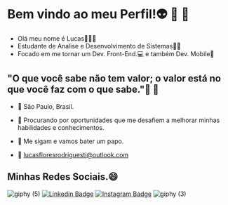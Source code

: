 # Bem vindo ao meu Perfil!👽 👾 🤖

 - Olá meu nome é Lucas🙋🏽‍♂️
 - Estudante de Analise e Desenvolvimento de Sistemas👨‍💻
 - Focado em me tornar um Dev. Front-End.💻 e também Dev. Mobile📱

## "O que você sabe não tem valor; o valor está no que você faz com o que sabe."🍃 🍂

 - 📍 São Paulo, Brasil.    
 - 🔎 Procurando por oportunidades que me desafiem a melhorar minhas habilidades e conhecimentos.  
 
 - 🔔 Me sigam e vamos bater um papo.
 - 📧 lucasfloresrodriguesti@outlook.com

## Minhas Redes Sociais.😄
![giphy (5)](https://user-images.githubusercontent.com/74679398/113948362-0dcf6c80-97e3-11eb-9179-168d4eb631dd.gif)
[![Linkedin Badge](https://img.shields.io/badge/-LinkedIn-blue?style=flat-square&logo=Linkedin&logoColor=white&link=https://www.linkedin.com/in/lucas-f-rodrigues/)](https://www.linkedin.com/in/lucas-f-rodrigues/) [
![Instagram Badge](https://img.shields.io/badge/-Instagram-purple?style=flat-square&logo=Instagram&logoColor=white&link=https://www.instagram.com/lurtyu/?hl=pt-br)](https://www.instagram.com/lurtyu/?hl=pt-br/)
![giphy (3)](https://user-images.githubusercontent.com/74679398/113948004-491d6b80-97e2-11eb-8c98-8a1a133ba6b4.gif)
